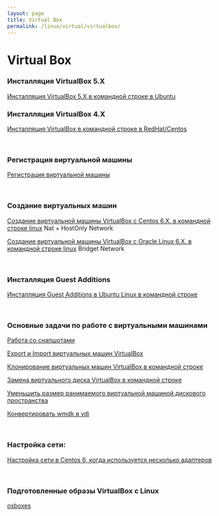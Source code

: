 ```yaml
---
layout: page
title: Virtual Box
permalink: /linux/virtual/virtualbox/
---
```


# Virtual Box

### Инсталляция VirtualBox 5.X

[Инсталляция VirtualBox 5.X в командной строке в Ubuntu](/linux/virtual/virtualbox/installation/ubuntu/14.04/)


### Инсталляция VirtualBox 4.X


[Инсталляция VirtualBox в командной строке в RedHat/Centos](/linux/virtual/virtualbox/installation/centos/6/)



<br/>

### Регистрация виртуальной машины

[Регистрация виртуальной машины](/linux/virtual/virtualbox/register/)

<br/>

### Создание виртуальных машин

[Создание виртуальной машины VirtualBox с Centos 6.X. в командной строке linux](/linux/virtual/virtualbox/vm/centos-6/) Nat + HostOnly Network

[Создание виртуальной машины VirtualBox с Oracle Linux 6.X. в командной строке linux](/linux/virtual/virtualbox/vm/oracle-linux-6/) Bridget Network


<br/>

### Инсталляция Guest Additions

[Инсталляция Guest Additions в Ubuntu Linux в командной строке](/linux/virtual/virtualbox/guest-additions-installation-in-command-line/)


<br/>

### Основные задачи по работе с виртуальными машинами

[Работа со снапшотами](/linux/virtual/virtualbox/snapshots/)

[Export и Import виртуальных машин VirtualBox](/linux/virtual/virtualbox/export-import/)

[Клонирование виртуальных машин VirtualBox в командной строке](/linux/virtual/virtualbox/clone/)

[Замена виртуального диска VirtualBox в командной строке](/linux/virtual/virtualbox/replace-disk/)

[Уменьшить размер ранимаемого виртуальной машиной дискового пространства](/linux/virtual/virtualbox/decrease-disk-space/)

[Конвертировать wmdk в vdi](/linux/virtual/virtualbox/convert-vmdk-vdi/)


<br/>

### Настройка сети:

[Настройка сети в Centos 6, когда используется несколько адаптеров](/linux/virtual/virtualbox/networking/)


<br/>

### Подготовленные образы VirtualBox с Linux

<a href="http://www.osboxes.org/virtualbox-images/" rel="nofollow">osboxes</a>
